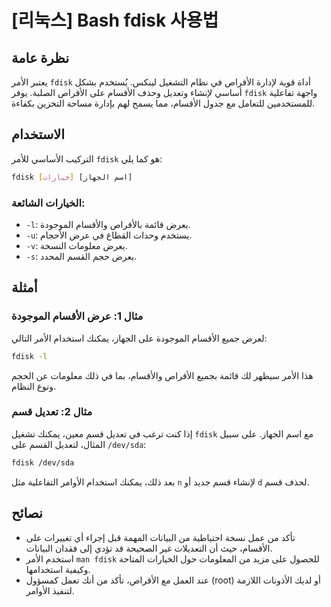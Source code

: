 # [리눅스] Bash fdisk 사용법

## نظرة عامة
يعتبر الأمر `fdisk` أداة قوية لإدارة الأقراص في نظام التشغيل لينكس. يُستخدم بشكل أساسي لإنشاء وتعديل وحذف الأقسام على الأقراص الصلبة. يوفر `fdisk` واجهة تفاعلية للمستخدمين للتعامل مع جدول الأقسام، مما يسمح لهم بإدارة مساحة التخزين بكفاءة.

## الاستخدام
التركيب الأساسي للأمر `fdisk` هو كما يلي:

```bash
fdisk [خيارات] [اسم الجهاز]
```

### الخيارات الشائعة:
- `-l`: يعرض قائمة بالأقراص والأقسام الموجودة.
- `-u`: يستخدم وحدات القطاع في عرض الأحجام.
- `-v`: يعرض معلومات النسخة.
- `-s`: يعرض حجم القسم المحدد.

## أمثلة
### مثال 1: عرض الأقسام الموجودة
لعرض جميع الأقسام الموجودة على الجهاز، يمكنك استخدام الأمر التالي:

```bash
fdisk -l
```

هذا الأمر سيظهر لك قائمة بجميع الأقراص والأقسام، بما في ذلك معلومات عن الحجم ونوع النظام.

### مثال 2: تعديل قسم
إذا كنت ترغب في تعديل قسم معين، يمكنك تشغيل `fdisk` مع اسم الجهاز. على سبيل المثال، لتعديل القسم على `/dev/sda`:

```bash
fdisk /dev/sda
```

بعد ذلك، يمكنك استخدام الأوامر التفاعلية مثل `n` لإنشاء قسم جديد أو `d` لحذف قسم.

## نصائح
- تأكد من عمل نسخة احتياطية من البيانات المهمة قبل إجراء أي تغييرات على الأقسام، حيث أن التعديلات غير الصحيحة قد تؤدي إلى فقدان البيانات.
- استخدم الأمر `man fdisk` للحصول على مزيد من المعلومات حول الخيارات المتاحة وكيفية استخدامها.
- عند العمل مع الأقراص، تأكد من أنك تعمل كمسؤول (root) أو لديك الأذونات اللازمة لتنفيذ الأوامر.
